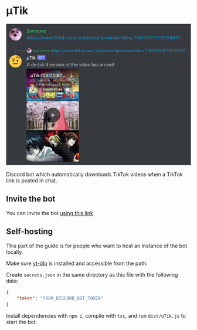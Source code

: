 # μTik

![eyebrow](https://raw.githubusercontent.com/alexanderepolite/uTik/master/demo.png)

Discord bot which automatically downloads TikTok videos when a TikTok link is posted in chat.

## Invite the bot

You can invite the bot [using this link](https://discord.com/api/oauth2/authorize?client_id=1031412241083416576&permissions=0&scope=bot)

## Self-hosting

This part of the guide is for people who want to host an instance of the bot locally.

Make sure [yt-dlp](https://github.com/yt-dlp/yt-dlp) is installed and accessible from the path.

Create `secrets.json` in the same directory as this file with the following data:
```json
{
    "token": "YOUR_DISCORD_BOT_TOKEN"
}
```

Install dependencies with `npm i`, compile with `tsc`, and run `dist/uTik.js` to start the bot.
